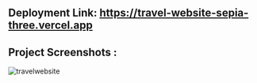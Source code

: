 ## Deployment Link: https://travel-website-sepia-three.vercel.app

## Project Screenshots :
![travelwebsite](https://github.com/KavinduR98/travel-website/assets/88982954/cb764281-4d19-4a72-9d0a-3370bb704cc0)
